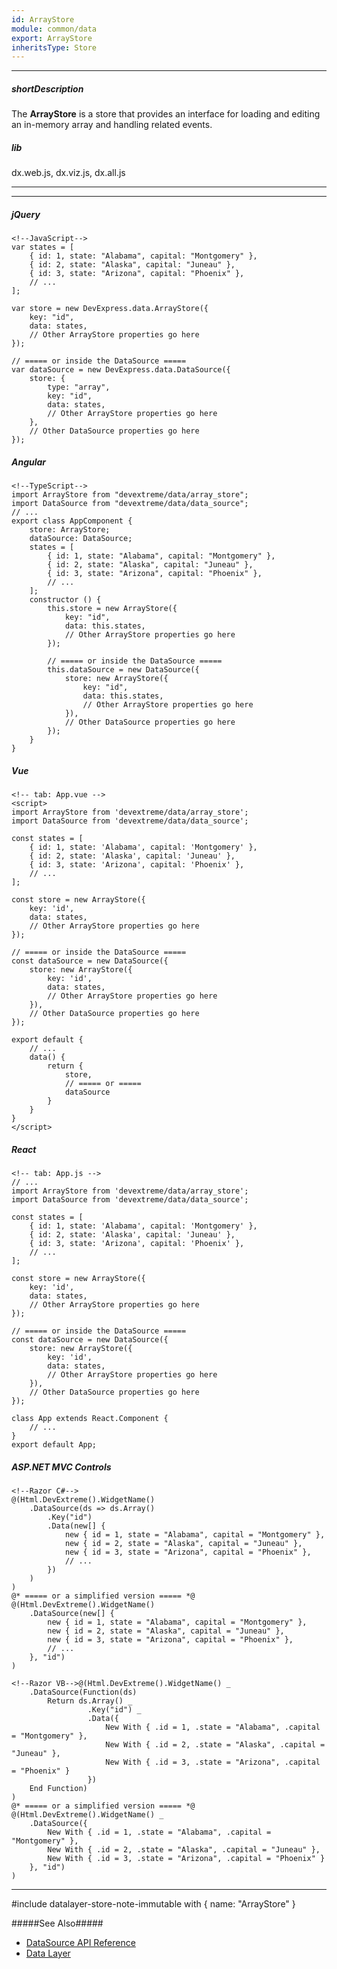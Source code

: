 ```yaml
---
id: ArrayStore
module: common/data
export: ArrayStore
inheritsType: Store
---
```

---
##### shortDescription
The **ArrayStore** is a store that provides an interface for loading and editing an in-memory array and handling related events.

##### lib
dx.web.js, dx.viz.js, dx.all.js

---
---
##### jQuery  

    <!--JavaScript-->
    var states = [
        { id: 1, state: "Alabama", capital: "Montgomery" },
        { id: 2, state: "Alaska", capital: "Juneau" },
        { id: 3, state: "Arizona", capital: "Phoenix" },
        // ...
    ];

    var store = new DevExpress.data.ArrayStore({
        key: "id",
        data: states,
        // Other ArrayStore properties go here
    });

    // ===== or inside the DataSource =====
    var dataSource = new DevExpress.data.DataSource({
        store: {
            type: "array",
            key: "id",
            data: states,
            // Other ArrayStore properties go here
        },
        // Other DataSource properties go here
    });

##### Angular  

    <!--TypeScript-->
    import ArrayStore from "devextreme/data/array_store";
    import DataSource from "devextreme/data/data_source";
    // ...
    export class AppComponent {
        store: ArrayStore;
        dataSource: DataSource;
        states = [
            { id: 1, state: "Alabama", capital: "Montgomery" },
            { id: 2, state: "Alaska", capital: "Juneau" },
            { id: 3, state: "Arizona", capital: "Phoenix" },
            // ...
        ];
        constructor () {
            this.store = new ArrayStore({
                key: "id",
                data: this.states,
                // Other ArrayStore properties go here
            });

            // ===== or inside the DataSource =====
            this.dataSource = new DataSource({
                store: new ArrayStore({
                    key: "id",
                    data: this.states,
                    // Other ArrayStore properties go here
                }),
                // Other DataSource properties go here
            });
        }
    }

##### Vue

    <!-- tab: App.vue -->
    <script>
    import ArrayStore from 'devextreme/data/array_store';
    import DataSource from 'devextreme/data/data_source';

    const states = [
        { id: 1, state: 'Alabama', capital: 'Montgomery' },
        { id: 2, state: 'Alaska', capital: 'Juneau' },
        { id: 3, state: 'Arizona', capital: 'Phoenix' },
        // ...
    ];

    const store = new ArrayStore({
        key: 'id',
        data: states,
        // Other ArrayStore properties go here
    });

    // ===== or inside the DataSource =====
    const dataSource = new DataSource({
        store: new ArrayStore({
            key: 'id',
            data: states,
            // Other ArrayStore properties go here
        }),
        // Other DataSource properties go here
    });

    export default {
        // ...
        data() {
            return {
                store,
                // ===== or =====
                dataSource
            }
        }
    }
    </script>

##### React

    <!-- tab: App.js -->
    // ...
    import ArrayStore from 'devextreme/data/array_store';
    import DataSource from 'devextreme/data/data_source';

    const states = [
        { id: 1, state: 'Alabama', capital: 'Montgomery' },
        { id: 2, state: 'Alaska', capital: 'Juneau' },
        { id: 3, state: 'Arizona', capital: 'Phoenix' },
        // ...
    ];

    const store = new ArrayStore({
        key: 'id',
        data: states,
        // Other ArrayStore properties go here
    });

    // ===== or inside the DataSource =====
    const dataSource = new DataSource({
        store: new ArrayStore({
            key: 'id',
            data: states,
            // Other ArrayStore properties go here
        }),
        // Other DataSource properties go here
    });

    class App extends React.Component {
        // ...
    }
    export default App;
    
##### ASP.NET MVC Controls

    <!--Razor C#-->
    @(Html.DevExtreme().WidgetName()
        .DataSource(ds => ds.Array()
            .Key("id")
            .Data(new[] {
                new { id = 1, state = "Alabama", capital = "Montgomery" },
                new { id = 2, state = "Alaska", capital = "Juneau" },
                new { id = 3, state = "Arizona", capital = "Phoenix" },
                // ...
            })
        )
    )
    @* ===== or a simplified version ===== *@
    @(Html.DevExtreme().WidgetName()
        .DataSource(new[] {
            new { id = 1, state = "Alabama", capital = "Montgomery" },
            new { id = 2, state = "Alaska", capital = "Juneau" },
            new { id = 3, state = "Arizona", capital = "Phoenix" },
            // ...
        }, "id")
    )

    <!--Razor VB-->@(Html.DevExtreme().WidgetName() _
        .DataSource(Function(ds)
            Return ds.Array() _
                     .Key("id") _
                     .Data({
                         New With { .id = 1, .state = "Alabama", .capital = "Montgomery" },
                         New With { .id = 2, .state = "Alaska", .capital = "Juneau" },
                         New With { .id = 3, .state = "Arizona", .capital = "Phoenix" }
                     })
        End Function)
    )
    @* ===== or a simplified version ===== *@
    @(Html.DevExtreme().WidgetName() _
        .DataSource({
            New With { .id = 1, .state = "Alabama", .capital = "Montgomery" },
            New With { .id = 2, .state = "Alaska", .capital = "Juneau" },
            New With { .id = 3, .state = "Arizona", .capital = "Phoenix" }
        }, "id")
    )

---

#include datalayer-store-note-immutable with { name: "ArrayStore" }

#####See Also#####
- [DataSource API Reference](/api-reference/30%20Data%20Layer/DataSource '/Documentation/ApiReference/Data_Layer/DataSource/')
- [Data Layer](/concepts/70%20Data%20Binding/5%20Data%20Layer '/Documentation/Guide/Data_Binding/Data_Layer/')